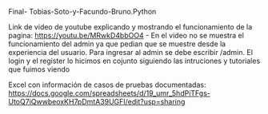 Final- Tobias-Soto-y-Facundo-Bruno.Python

Link de video de youtube explicando y mostrando el funcionamiento de la pagina: https://youtu.be/MRwkD4bbOO4 - En el video no se muestra el funcionamiento del admin ya que pedian que se muestre desde la experiencia del usuario. Para ingresar al admin se debe escribir /admin.
El login y el register lo hicimos en cojunto siguiendo las intruciones y tutoriales que fuimos viendo

Excel con información de casos de pruebas documentadas: https://docs.google.com/spreadsheets/d/19_umr_5hdPiTFgs-UtoQ7iQwwbeoxKH7pDmtA39UGFI/edit?usp=sharing

